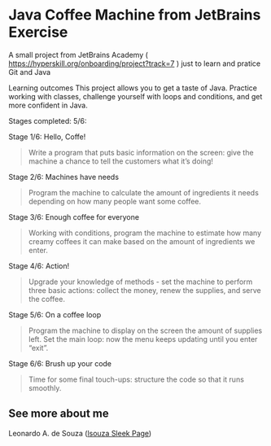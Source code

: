 # Java Coffee Machine from JetBrains Exercise
A small project from JetBrains Academy ( https://hyperskill.org/onboarding/project?track=7 ) just to learn and pratice Git and Java

Learning outcomes
This project allows you to get a taste of Java. Practice working with classes, challenge yourself with loops and conditions, and get more confident in Java.

Stages completed: 5/6:

Stage 1/6: Hello, Coffe!
>Write a program that puts basic information on the screen: give the machine a chance to tell the customers what it’s doing!

Stage 2/6: Machines have needs
>Program the machine to calculate the amount of ingredients it needs depending on how many people want some coffee.

Stage 3/6: Enough coffee for everyone
>Working with conditions, program the machine to estimate how many creamy coffees it can make based on the amount of ingredients we enter.

Stage 4/6: Action!
>Upgrade your knowledge of methods - set the machine to perform three basic actions: collect the money, renew the supplies, and serve the coffee.

Stage 5/6: On a coffee loop
>Program the machine to display on the screen the amount of supplies left. Set the main loop: now the menu keeps updating until you enter “exit”.

Stage 6/6: Brush up your code
>Time for some final touch-ups: structure the code so that it runs smoothly.

## See more about me

Leonardo A. de Souza ([lsouza Sleek Page](https://lsouza.sleek.page/))
